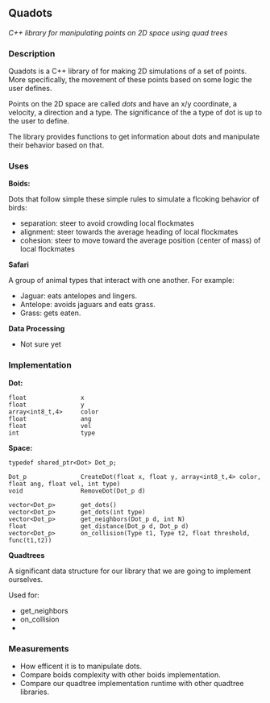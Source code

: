 ## Quadots
*C++ library for manipulating points on 2D space using quad trees*

### Description
Quadots is a C++ library of for making 2D simulations of a set of points. More specifically, the movement of these points based on some logic the user defines.

Points on the 2D space are called *dots* and have an x/y coordinate, a velocity, a direction and a type. The significance of the a type of dot is up to the user to define.

The library provides functions to get information about dots and manipulate their behavior based on that.

### Uses
**Boids:**

Dots that follow simple these simple rules to simulate a flcoking behavior of birds:
* separation: steer to avoid crowding local flockmates
* alignment: steer towards the average heading of local flockmates
* cohesion: steer to move toward the average position (center of mass) of local flockmates

**Safari**

A group of animal types that interact with one another. For example:
* Jaguar: eats antelopes and lingers.
* Antelope: avoids jaguars and eats grass.
* Grass: gets eaten.

**Data Processing**

* Not sure yet

### Implementation

**Dot:**
```
float               x
float               y
array<int8_t,4>		color
float               ang
float               vel
int                 type
```

**Space:**
```
typedef shared_ptr<Dot> Dot_p;

Dot_p               CreateDot(float x, float y, array<int8_t,4> color, float ang, float vel, int type)
void                RemoveDot(Dot_p d)

vector<Dot_p>       get_dots()
vector<Dot_p>       get_dots(int type)
vector<Dot_p>       get_neighbors(Dot_p d, int N)
float               get_distance(Dot_p d, Dot_p d)
vector<Dot_p>       on_collision(Type t1, Type t2, float threshold, func(t1,t2))
```

**Quadtrees**

A significant data structure for our library that we are going to implement ourselves.

Used for:
* get_neighbors
* on_collision
* 

### Measurements
* How efficent it is to manipulate dots.
* Compare boids complexity with other boids implementation.
* Compare our quadtree implementation runtime with other quadtree libraries.
